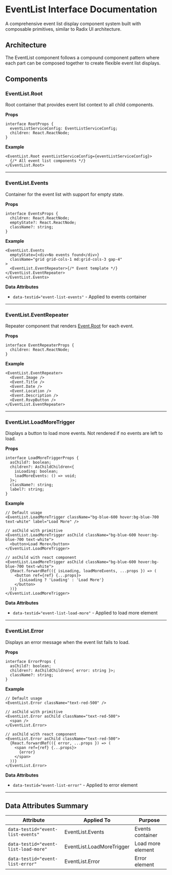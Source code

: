 # EventList Interface Documentation

A comprehensive event list display component system built with composable primitives, similar to Radix UI architecture.

## Architecture

The EventList component follows a compound component pattern where each part can be composed together to create flexible event list displays.

## Components

### EventList.Root

Root container that provides event list context to all child components.

**Props**

```tsx
interface RootProps {
  eventListServiceConfig: EventListServiceConfig;
  children: React.ReactNode;
}
```

**Example**

```tsx
<EventList.Root eventListServiceConfig={eventListServiceConfig}>
  {/* All event list components */}
</EventList.Root>
```

---

### EventList.Events

Container for the event list with support for empty state.

**Props**

```tsx
interface EventsProps {
  children: React.ReactNode;
  emptyState?: React.ReactNode;
  className?: string;
}
```

**Example**

```tsx
<EventList.Events
  emptyState={<div>No events found</div>}
  className="grid grid-cols-1 md:grid-cols-3 gap-4"
>
  <EventList.EventRepeater>{/* Event template */}</EventList.EventRepeater>
</EventList.Events>
```

**Data Attributes**

- `data-testid="event-list-events"` - Applied to events container

---

### EventList.EventRepeater

Repeater component that renders [Event.Root](./EVENT_INTERFACE.md#eventroot) for each event.

**Props**

```tsx
interface EventRepeaterProps {
  children: React.ReactNode;
}
```

**Example**

```tsx
<EventList.EventRepeater>
  <Event.Image />
  <Event.Title />
  <Event.Date />
  <Event.Location />
  <Event.Description />
  <Event.RsvpButton />
</EventList.EventRepeater>
```

---

### EventList.LoadMoreTrigger

Displays a button to load more events. Not rendered if no events are left to load.

**Props**

```tsx
interface LoadMoreTriggerProps {
  asChild?: boolean;
  children?: AsChildChildren<{
    isLoading: boolean;
    loadMoreEvents: () => void;
  }>;
  className?: string;
  label?: string;
}
```

**Example**

```tsx
// Default usage
<EventList.LoadMoreTrigger className="bg-blue-600 hover:bg-blue-700 text-white" label="Load More" />

// asChild with primitive
<EventList.LoadMoreTrigger asChild className="bg-blue-600 hover:bg-blue-700 text-white">
  <button>Load More</button>
</EventList.LoadMoreTrigger>

// asChild with react component
<EventList.LoadMoreTrigger asChild className="bg-blue-600 hover:bg-blue-700 text-white">
  {React.forwardRef(({ isLoading, loadMoreEvents, ...props }) => (
    <button ref={ref} {...props}>
      {isLoading ? 'Loading' : 'Load More'}
    </button>
  ))}
</EventList.LoadMoreTrigger>
```

**Data Attributes**

- `data-testid="event-list-load-more"` - Applied to load more element

---

### EventList.Error

Displays an error message when the event list fails to load.

**Props**

```tsx
interface ErrorProps {
  asChild?: boolean;
  children?: AsChildChildren<{ error: string }>;
  className?: string;
}
```

**Example**

```tsx
// Default usage
<EventList.Error className="text-red-500" />

// asChild with primitive
<EventList.Error asChild className="text-red-500">
  <span />
</EventList.Error>

// asChild with react component
<EventList.Error asChild className="text-red-500">
  {React.forwardRef(({ error, ...props }) => (
    <span ref={ref} {...props}>
      {error}
    </span>
  ))}
</EventList.Error>
```

**Data Attributes**

- `data-testid="event-list-error"` - Applied to error element

---

## Data Attributes Summary

| Attribute                            | Applied To                | Purpose           |
| ------------------------------------ | ------------------------- | ----------------- |
| `data-testid="event-list-events"`    | EventList.Events          | Events container  |
| `data-testid="event-list-load-more"` | EventList.LoadMoreTrigger | Load more element |
| `data-testid="event-list-error"`     | EventList.Error           | Error element     |

